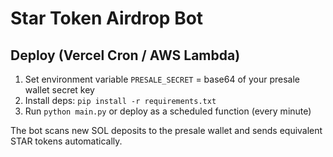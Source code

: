 
# Star Token Airdrop Bot

## Deploy (Vercel Cron / AWS Lambda)
1. Set environment variable `PRESALE_SECRET` = base64 of your presale wallet secret key
2. Install deps: `pip install -r requirements.txt`
3. Run `python main.py` or deploy as a scheduled function (every minute)

The bot scans new SOL deposits to the presale wallet and sends equivalent STAR tokens automatically.
